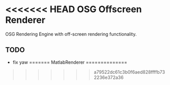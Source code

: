 <<<<<<< HEAD
OSG Offscreen Renderer
======================

OSG Rendering Engine with off-screen rendering functionality.

TODO
-----

- fix yaw
=======
MatlabRenderer
==============
>>>>>>> a79522dc61c3b0f6aed828ffffb732236e372a36
